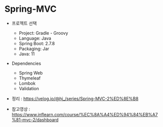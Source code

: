 # Spring-MVC

* 프로젝트 선택
  * Project: Gradle - Groovy
  * Language: Java
  * Spring Boot: 2.7.8
  * Packaging: Jar
  * Java: 11
  
* Dependencies
  * Spring Web
  * Thymeleaf
  * Lombok
  * Validation
  
 * 정리 : https://velog.io/@hj_/series/Spring-MVC-2%ED%8E%B8
 * 참고영상 : https://www.inflearn.com/course/%EC%8A%A4%ED%94%84%EB%A7%81-mvc-2/dashboard

